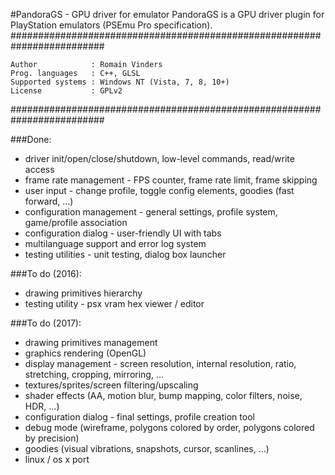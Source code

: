 #PandoraGS - GPU driver for emulator
PandoraGS is a GPU driver plugin for PlayStation emulators (PSEmu Pro specification).
#########################################################################

    Author            : Romain Vinders
    Prog. languages   : C++, GLSL
    Supported systems : Windows NT (Vista, 7, 8, 10+)
    License           : GPLv2

#########################################################################

###Done:
* driver init/open/close/shutdown, low-level commands, read/write access
* frame rate management - FPS counter, frame rate limit, frame skipping
* user input - change profile, toggle config elements, goodies (fast forward, ...)
* configuration management - general settings, profile system, game/profile association
* configuration dialog - user-friendly UI with tabs
* multilanguage support and error log system
* testing utilities - unit testing, dialog box launcher

###To do (2016):
* drawing primitives hierarchy
* testing utility - psx vram hex viewer / editor

###To do (2017):
* drawing primitives management
* graphics rendering (OpenGL)
* display management - screen resolution, internal resolution, ratio, stretching, cropping, mirroring, ...
* textures/sprites/screen filtering/upscaling
* shader effects (AA, motion blur, bump mapping, color filters, noise, HDR, ...)
* configuration dialog - final settings, profile creation tool
* debug mode (wireframe, polygons colored by order, polygons colored by precision)
* goodies (visual vibrations, snapshots, cursor, scanlines, ...)
* linux / os x port
